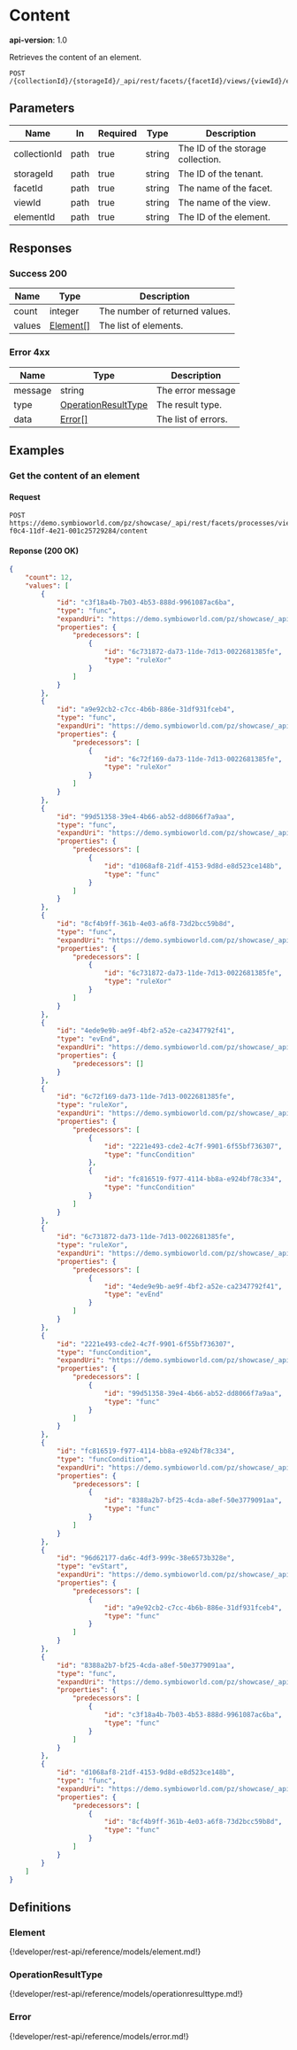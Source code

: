 # Content

**api-version**: 1.0

Retrieves the content of an element.

```
POST /{collectionId}/{storageId}/_api/rest/facets/{facetId}/views/{viewId}/elements/{elementId}/content
```

## Parameters

| Name | In | Required | Type | Description |
|---|---|---|---|---|
| collectionId | path | true | string | The ID of the storage collection. |
| storageId | path | true | string | The ID of the tenant. |
| facetId | path | true | string | The name of the facet. |
| viewId | path | true | string | The name of the view. |
| elementId | path | true | string | The ID of the element. |

## Responses

### Success 200

| Name | Type | Description |
|---|---|---|
| count | integer | The number of returned values. |
| values | [Element[]](#element) | The list of elements. |

### Error 4xx

| Name | Type | Description |
|---|---|---|
| message | string | The error message |
| type | [OperationResultType](#operationresulttype) | The result type. |
| data | [Error[]](#error) | The list of errors. |

## Examples

### Get the content of an element

#### Request
```
POST https://demo.symbioworld.com/pz/showcase/_api/rest/facets/processes/views/detail/elements/1a526d30-f0c4-11df-4e21-001c25729284/content
```

#### Reponse (200 OK)
```json
{
    "count": 12,
    "values": [
        {
            "id": "c3f18a4b-7b03-4b53-888d-9961087ac6ba",
            "type": "func",
            "expandUri": "https://demo.symbioworld.com/pz/showcase/_api/data/Processes/c3f18a4b-7b03-4b53-888d-9961087ac6ba/TreeAndDiagram",
            "properties": {
                "predecessors": [
                    {
                        "id": "6c731872-da73-11de-7d13-0022681385fe",
                        "type": "ruleXor"
                    }
                ]
            }
        },
        {
            "id": "a9e92cb2-c7cc-4b6b-886e-31df931fceb4",
            "type": "func",
            "expandUri": "https://demo.symbioworld.com/pz/showcase/_api/data/Processes/a9e92cb2-c7cc-4b6b-886e-31df931fceb4/TreeAndDiagram",
            "properties": {
                "predecessors": [
                    {
                        "id": "6c72f169-da73-11de-7d13-0022681385fe",
                        "type": "ruleXor"
                    }
                ]
            }
        },
        {
            "id": "99d51358-39e4-4b66-ab52-dd8066f7a9aa",
            "type": "func",
            "expandUri": "https://demo.symbioworld.com/pz/showcase/_api/data/Processes/99d51358-39e4-4b66-ab52-dd8066f7a9aa/TreeAndDiagram",
            "properties": {
                "predecessors": [
                    {
                        "id": "d1068af8-21df-4153-9d8d-e8d523ce148b",
                        "type": "func"
                    }
                ]
            }
        },
        {
            "id": "8cf4b9ff-361b-4e03-a6f8-73d2bcc59b8d",
            "type": "func",
            "expandUri": "https://demo.symbioworld.com/pz/showcase/_api/data/Processes/8cf4b9ff-361b-4e03-a6f8-73d2bcc59b8d/TreeAndDiagram",
            "properties": {
                "predecessors": [
                    {
                        "id": "6c731872-da73-11de-7d13-0022681385fe",
                        "type": "ruleXor"
                    }
                ]
            }
        },
        {
            "id": "4ede9e9b-ae9f-4bf2-a52e-ca2347792f41",
            "type": "evEnd",
            "expandUri": "https://demo.symbioworld.com/pz/showcase/_api/data/Processes/4ede9e9b-ae9f-4bf2-a52e-ca2347792f41/TreeAndDiagram",
            "properties": {
                "predecessors": []
            }
        },
        {
            "id": "6c72f169-da73-11de-7d13-0022681385fe",
            "type": "ruleXor",
            "expandUri": "https://demo.symbioworld.com/pz/showcase/_api/data/Processes/6c72f169-da73-11de-7d13-0022681385fe/TreeAndDiagram",
            "properties": {
                "predecessors": [
                    {
                        "id": "2221e493-cde2-4c7f-9901-6f55bf736307",
                        "type": "funcCondition"
                    },
                    {
                        "id": "fc816519-f977-4114-bb8a-e924bf78c334",
                        "type": "funcCondition"
                    }
                ]
            }
        },
        {
            "id": "6c731872-da73-11de-7d13-0022681385fe",
            "type": "ruleXor",
            "expandUri": "https://demo.symbioworld.com/pz/showcase/_api/data/Processes/6c731872-da73-11de-7d13-0022681385fe/TreeAndDiagram",
            "properties": {
                "predecessors": [
                    {
                        "id": "4ede9e9b-ae9f-4bf2-a52e-ca2347792f41",
                        "type": "evEnd"
                    }
                ]
            }
        },
        {
            "id": "2221e493-cde2-4c7f-9901-6f55bf736307",
            "type": "funcCondition",
            "expandUri": "https://demo.symbioworld.com/pz/showcase/_api/data/Processes/2221e493-cde2-4c7f-9901-6f55bf736307/TreeAndDiagram",
            "properties": {
                "predecessors": [
                    {
                        "id": "99d51358-39e4-4b66-ab52-dd8066f7a9aa",
                        "type": "func"
                    }
                ]
            }
        },
        {
            "id": "fc816519-f977-4114-bb8a-e924bf78c334",
            "type": "funcCondition",
            "expandUri": "https://demo.symbioworld.com/pz/showcase/_api/data/Processes/fc816519-f977-4114-bb8a-e924bf78c334/TreeAndDiagram",
            "properties": {
                "predecessors": [
                    {
                        "id": "8388a2b7-bf25-4cda-a8ef-50e3779091aa",
                        "type": "func"
                    }
                ]
            }
        },
        {
            "id": "96d62177-da6c-4df3-999c-38e6573b328e",
            "type": "evStart",
            "expandUri": "https://demo.symbioworld.com/pz/showcase/_api/data/Processes/96d62177-da6c-4df3-999c-38e6573b328e/TreeAndDiagram",
            "properties": {
                "predecessors": [
                    {
                        "id": "a9e92cb2-c7cc-4b6b-886e-31df931fceb4",
                        "type": "func"
                    }
                ]
            }
        },
        {
            "id": "8388a2b7-bf25-4cda-a8ef-50e3779091aa",
            "type": "func",
            "expandUri": "https://demo.symbioworld.com/pz/showcase/_api/data/Processes/8388a2b7-bf25-4cda-a8ef-50e3779091aa/TreeAndDiagram",
            "properties": {
                "predecessors": [
                    {
                        "id": "c3f18a4b-7b03-4b53-888d-9961087ac6ba",
                        "type": "func"
                    }
                ]
            }
        },
        {
            "id": "d1068af8-21df-4153-9d8d-e8d523ce148b",
            "type": "func",
            "expandUri": "https://demo.symbioworld.com/pz/showcase/_api/data/Processes/d1068af8-21df-4153-9d8d-e8d523ce148b/TreeAndDiagram",
            "properties": {
                "predecessors": [
                    {
                        "id": "8cf4b9ff-361b-4e03-a6f8-73d2bcc59b8d",
                        "type": "func"
                    }
                ]
            }
        }
    ]
}
```

## Definitions

### Element
{!developer/rest-api/reference/models/element.md!}

### OperationResultType
{!developer/rest-api/reference/models/operationresulttype.md!}

### Error
{!developer/rest-api/reference/models/error.md!}
